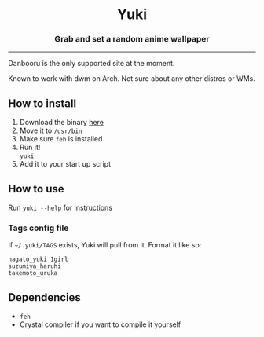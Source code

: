 <h1 align="center">Yuki</h1>
<h3 align="center">Grab and set a random anime wallpaper</h3>

---

Danbooru is the only supported site at the moment.

Known to work with dwm on Arch. Not sure about any other distros or WMs.

## How to install
 1. Download the binary [here](https://github.com/onoderaproject/yuki/releases)
 2. Move it to `/usr/bin`
 3. Make sure `feh` is installed
 4. Run it!<br>`yuki`
 5. Add it to your start up script

## How to use
Run `yuki --help` for instructions

### Tags config file
If `~/.yuki/TAGS` exists, Yuki will pull from it. Format it like so:
```
nagato_yuki 1girl
suzumiya_haruhi
takemoto_uruka
```

## Dependencies
 - `feh`
 - Crystal compiler if you want to compile it yourself
